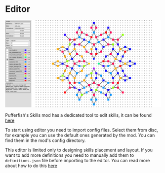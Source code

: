 # Editor

![Image of the editor.](editor.png)

Pufferfish's Skills mod has a dedicated tool to edit skills, it can be found [here](https://puffish.net/skillsmod/editor/)

To start using editor you need to import config files.
Select them from disc, for example you can use the default ones generated by the mod.
You can find them in the mod's config directory.

This editor is limited only to designing skills placement and layout.
If you want to add more definitions you need to manually add them to `definitions.json` file before importing to the editor.
You can read more about how to do this [here](/creators/configuration/files/definitions)